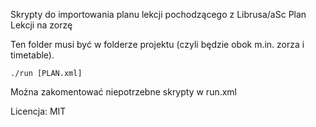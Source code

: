 Skrypty do importowania planu lekcji pochodzącego z Librusa/aSc Plan Lekcji na zorzę

Ten folder musi być w folderze projektu (czyli będzie obok m.in. zorza i timetable).

`./run [PLAN.xml]`

Można zakomentować niepotrzebne skrypty w run.xml

Licencja: MIT


